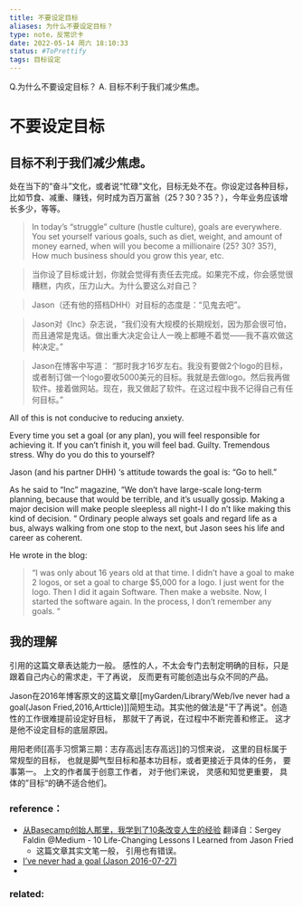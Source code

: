 ```yaml
---
title: 不要设定目标
aliases: 为什么不要设定目标？
type: note，反常识卡
date: 2022-05-14 周六 18:10:33 
status: #ToPrettify 
tags: 目标设定
---
```

Q.为什么不要设定目标？
	A. 目标不利于我们减少焦虑。

	
# 不要设定目标
## 目标不利于我们减少焦虑。
处在当下的“奋斗”文化，或者说“忙碌"文化，目标无处不在。你设定过各种目标，比如节食、减重、赚钱，何时成为百万富翁（25？30？35？），今年业务应该增长多少，等等。

> In today’s “struggle” culture (hustle culture), goals are everywhere. You set yourself various goals, such as diet, weight, and amount of money earned, when will you become a millionaire (25? 30? 35?), How much business should you grow this year, etc.
  
> 当你设了目标或计划，你就会觉得有责任去完成。如果完不成，你会感觉很糟糕，内疚，压力山大。为什么要这么对自己？

>Jason（还有他的搭档DHH）对目标的态度是：“见鬼去吧”。

> Jason对《Inc》杂志说，“我们没有大规模的长期规划，因为那会很可怕，而且通常是鬼话。做出重大决定会让人一晚上都睡不着觉——我不喜欢做这种决定。”

> Jason在博客中写道：
> “那时我才16岁左右。我没有要做2个logo的目标，或者制订做一个logo要收5000美元的目标。我就是去做logo。然后我再做软件。接着做网站。现在，我又做起了软件。在这过程中我不记得自己有任何目标。”



All of this is not conducive to reducing anxiety.

Every time you set a goal (or any plan), you will feel responsible for achieving it. If you can’t finish it, you will feel bad. Guilty. Tremendous stress. Why do you do this to yourself?

Jason (and his partner DHH) ‘s attitude towards the goal is: “Go to hell.”

As he said to “Inc” magazine, “We don’t have large-scale long-term planning, because that would be terrible, and it’s usually gossip. Making a major decision will make people sleepless all night-I I do n’t like making this kind of decision. “
Ordinary people always set goals and regard life as a bus, always walking from one stop to the next, but Jason sees his life and career as coherent.

He wrote in the blog:

> “I was only about 16 years old at that time. I didn’t have a goal to make 2 logos, or set a goal to charge $5,000 for a logo. I just went for the logo. Then I did it again Software. Then make a website. Now, I started the software again. In the process, I don’t remember any goals. “


## 我的理解
引用的这篇文章表达能力一般。 感性的人，不太会专门去制定明确的目标，只是跟着自己内心的需求走，干了再说， 反而更有可能创造出与众不同的产品。 

Jason在2016年博客原文的这篇文章[[myGarden/Library/Web/Ive never had a goal(Jason Fried,2016,Artticle)]]简短生动。其实他的做法是"干了再说"。创造性的工作很难提前设定好目标， 那就干了再说，在过程中不断完善和修正。 这才是他不设定目标的底层原因。 

用阳老师[[高手习惯第三期：志存高远|志存高远]]的习惯来说， 这里的目标属于常规型的目标， 也就是脚气型目标和基本功目标，或者更接近于具体的任务， 要事第一。 上文的作者属于创意工作者， 对于他们来说， 灵感和知觉更重要， 具体的”目标“的确不适合他们。 

### reference：
* [从Basecamp创始人那里，我学到了10条改变人生的经验](https://36kr.com/p/1725381918721)
	翻译自：Sergey Faldin @Medium - 10 Life-Changing Lessons I Learned from Jason Fried
	* 这篇文章其实文笔一般， 引用也有错误。 
* [I’ve never had a goal (Jason 2016-07-27)](https://m.signalvnoise.com/ive-never-had-a-goal/)
* 

### related: